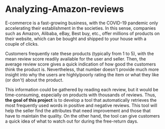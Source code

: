 # Analyzing-Amazon-reviews

E-commerce is a fast-growing business, with the COVID-19 pandemic only accelerating their establishment in the societies. In this sense, companies such as Amazon, Alibaba, eBay, Best buy, etc., offer millions of products on their website, which can be bought and shipped to your house with a couple of clicks. 

Customers frequently rate these products (typically from 1 to 5), with the mean review score readily available for the user and seller. Then, the average review score gives a quick indication of how good the customers think the product is. Nevertheless, that number doesn't provide much more insight into why the users are highly/poorly rating the item or what they like (or don't) about the product. 

This information could be gathered by reading each review, but it would be time-consuming, especially on products with thousands of reviews. Thus, **the goal of this project** is to develop a tool that automatically retrieves the most frequently used words in positive and negative reviews. This tool will help the seller find the attributes that need improvement and those that have to maintain the quality. On the other hand, the tool can give customers a quick idea of what to watch out for during the free-return days.
